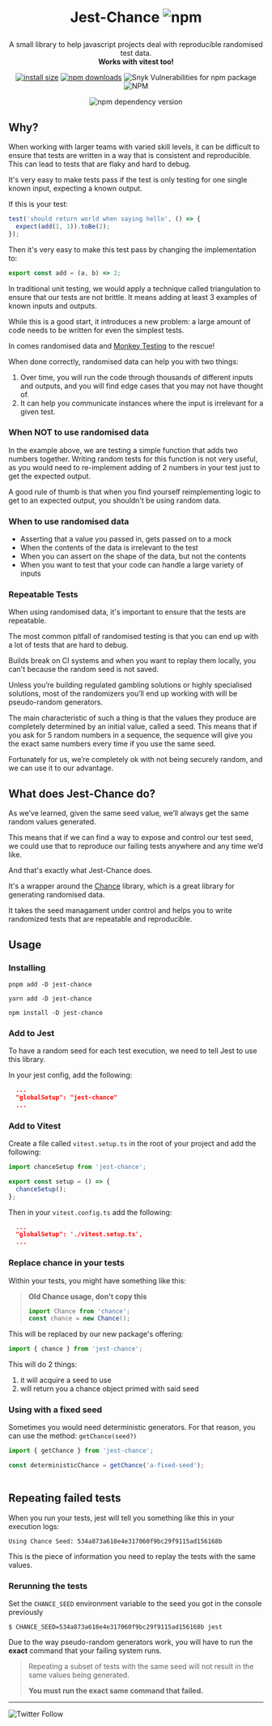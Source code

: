 # <p align="center">Jest-Chance ![npm](https://img.shields.io/npm/v/jest-chance.svg)</p>

<p align="center">A small library to help javascript projects deal with reproducible randomised test data.<br/><b>Works with vitest too!</b></p>
<div align="center">

[![install size](https://packagephobia.now.sh/badge?p=jest-chance)](https://packagephobia.now.sh/result?p=jest-chance)
[![npm downloads](https://img.shields.io/npm/dm/jest-chance.svg?style=flat-square)](http://npm-stat.com/charts.html?package=jest-chance)
![Snyk Vulnerabilities for npm package](https://img.shields.io/snyk/vulnerabilities/npm/jest-chance.svg)
![NPM](https://img.shields.io/npm/l/jest-chance.svg)

![npm dependency version](https://img.shields.io/npm/dependency-version/jest-chance/chance.svg)

</div>

## Why?

When working with larger teams with varied skill levels, it can be difficult to ensure that tests are written in a way that is consistent and reproducible. 
This can lead to tests that are flaky and hard to debug.

It's very easy to make tests pass if the test is only testing for one single known input, expecting a known output.

If this is your test:

```javascript
test('should return world when saying hello', () => {
  expect(add(1, 1)).toBe(2);
});
```

Then it's very easy to make this test pass by changing the implementation to:

```javascript
export const add = (a, b) => 2;
```

In traditional unit testing, we would apply a technique called triangulation to ensure that our tests are not brittle.
It means adding at least 3 examples of known inputs and outputs.

While this is a good start, it introduces a new problem: a large amount of code needs to be written for even the simplest tests.

In comes randomised data and [Monkey Testing](https://en.wikipedia.org/wiki/Monkey_testing) to the rescue!

When done correctly, randomised data can help you with two things:

1. Over time, you will run the code through thousands of different inputs and outputs, and you will find edge cases that you may not have thought of.
2. It can help you communicate instances where the input is irrelevant for a given test.

### When **NOT** to use randomised data

In the example above, we are testing a simple function that adds two numbers together.
Writing random tests for this function is not very useful, as you would need to re-implement adding of 2 numbers in your test just to get the expected output.

A good rule of thumb is that when you find yourself reimplementing logic to get to an expected output, you shouldn't be using random data.

### When to use randomised data

- Asserting that a value you passed in, gets passed on to a mock
- When the contents of the data is irrelevant to the test
- When you can assert on the shape of the data, but not the contents
- When you want to test that your code can handle a large variety of inputs

### Repeatable Tests

When using randomised data, it's important to ensure that the tests are repeatable.

The most common pitfall of randomised testing is that you can end up with a lot of tests that are hard to debug.

Builds break on CI systems and when you want to replay them locally, you can't because the random seed is not saved.

Unless you’re building regulated gambling solutions or highly specialised solutions, most of the randomizers 
you’ll end up working with will be pseudo-random generators. 

The main characteristic of such a thing is that the values they produce are completely determined by an initial value, 
called a seed. This means that if you ask for 5 random numbers in a sequence, the sequence will give you the exact same 
numbers every time if you use the same seed.

Fortunately for us, we’re completely ok with not being securely random, and we can use it to our advantage. 


## What does Jest-Chance do?

As we’ve learned, given the same seed value, we’ll always get the same random values generated.

This means that if we can find a way to expose and control our test seed, we could use that to reproduce our failing 
tests anywhere and any time we’d like.

And that's exactly what Jest-Chance does.

It's a wrapper around the [Chance](https://chancejs.com/) library, which is a great library for generating randomised data.

It takes the seed managament under control and helps you to write randomized tests that are repeatable and reproducible.


## Usage

### Installing

```
pnpm add -D jest-chance
```

```
yarn add -D jest-chance
```

```
npm install -D jest-chance
```

### Add to Jest

To have a random seed for each test execution, we need to tell Jest to use this library.

In your jest config, add the following:

```json
  ...
  "globalSetup": "jest-chance"
  ...
```

### Add to Vitest

Create a file called `vitest.setup.ts` in the root of your project and add the following:

```ts
import chanceSetup from 'jest-chance';

export const setup = () => {
  chanceSetup();
};
```

Then in your `vitest.config.ts` add the following:

```json
  ...
  "globalSetup": './vitest.setup.ts',
  ...
 ```


### Replace chance in your tests

Within your tests, you might have something like this:

>**Old Chance usage, don't copy this**
>```js 
>import Chance from 'chance';
>const chance = new Chance();
>```

This will be replaced by our new package's offering:

```js
import { chance } from 'jest-chance'; 
```

This will do 2 things:
1. it will acquire a seed to use
2. will return you a chance object primed with said seed
  
### Using with a fixed seed

Sometimes you would need deterministic generators. 
For that reason, you can use the method: `getChance(seed?)`

```js
import { getChance } from 'jest-chance';

const deterministicChance = getChance('a-fixed-seed');
 
```
  
## Repeating failed tests

When you run your tests, jest will tell you something like this in your execution logs:
```
Using Chance Seed: 534a873a618e4e317060f9bc29f9115ad156168b
```

This is the piece of information you need to replay the tests with the same values.

### Rerunning the tests

Set the `CHANCE_SEED` environment variable to the seed you got in the console previously
```
$ CHANCE_SEED=534a873a618e4e317060f9bc29f9115ad156168b jest
```

Due to the way pseudo-random generators work, you will have to run the **exact** command that your failing system runs.

> Repeating a subset of tests with the same seed will not result in the same values being generated.
>
> **You must run the exact same command that failed.**


---
![Twitter Follow](https://img.shields.io/twitter/follow/vsbmeza.svg?style=social)
